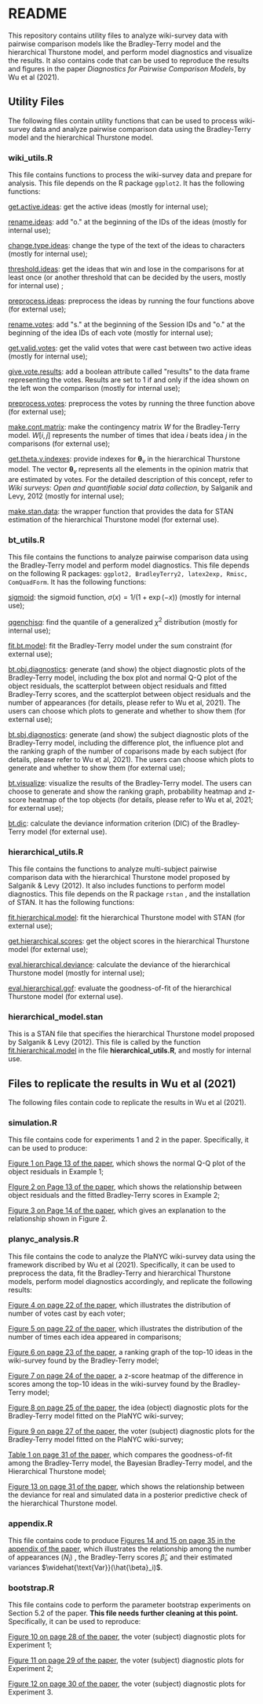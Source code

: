 # README

This repository contains utility files to analyze wiki-survey data with pairwise comparison models like the Bradley-Terry model and the hierarchical Thurstone model, and perform model diagnostics and visualize the results. It also contains code that can be used to reproduce the results and figures in the paper *Diagnostics for Pairwise Comparison Models*, by Wu et al (2021).



## Utility Files

The following files contain utility functions that can be used to process wiki-survey data and analyze pairwise comparison data using the Bradley-Terry model and the hierarchical Thurstone model. 



### wiki_utils.R

This file contains functions to process the wiki-survey data and prepare for analysis. This file depends on the R package `ggplot2`. It has the following functions:



<u>get.active.ideas</u>: get the active ideas (mostly for internal use);

<u>rename.ideas</u>: add "o." at the beginning of the IDs of the ideas (mostly for internal use);

<u>change.type.ideas</u>: change the type of the text of the ideas to characters (mostly for internal use);

<u>threshold.ideas</u>: get the ideas that win and lose in the comparisons for at least once (or another threshold that can be decided by the users, mostly for internal use) ;

<u>preprocess.ideas</u>: preprocess the ideas by running the four functions above (for external use);

<u>rename.votes</u>: add "s." at the beginning of the Session IDs and "o." at the beginning of the idea IDs of each vote (mostly for internal use);

<u>get.valid.votes</u>: get the valid votes that were cast between two active ideas (mostly for internal use);

<u>give.vote.results</u>: add a boolean attribute called "results" to the data frame representing the votes. Results are set to 1 if and only if the idea shown on the left won the comparison (mostly for internal use);

<u>preprocess.votes</u>: preprocess the votes by running the three function above (for external use);

<u>make.cont.matrix</u>: make the contingency matrix $W$ for the Bradley-Terry model. $W[i,j]$ represents the number of times that idea $i$ beats idea $j$ in the comparisons (for external use);

<u>get.theta.v.indexes</u>: provide indexes for $\boldsymbol{\theta}_v$ in the hierarchical Thurstone model. The vector $\boldsymbol{\theta}_v$ represents all the elements in the opinion matrix that are estimated by votes. For the detailed description of this concept, refer to *Wiki surveys: Open and quantifiable social data collection*, by Salganik and Levy, 2012 (mostly for internal use);

<u>make.stan.data</u>: the wrapper function that provides the data for STAN estimation of the hierarchical Thurstone model (for external use).



### bt_utils.R

This file contains the functions to analyze pairwise comparison data using the Bradley-Terry model and perform model diagnostics. This file depends on the following R packages: `ggplot2, BradleyTerry2, latex2exp, Rmisc, ComQuadForm`. It has the following functions:



<u>sigmoid</u>: the sigmoid function, $\sigma(x) = 1/(1+\exp(-x))$ (mostly for internal use);

<u>qgenchisq</u>: find the quantile of a generalized $\chi^2$ distribution (mostly for internal use);

<u>fit.bt.model</u>: fit the Bradley-Terry model under the sum constraint (for external use);

<u>bt.obj.diagnostics</u>: generate (and show) the object diagnostic plots of the Bradley-Terry model, including the box plot and normal Q-Q plot of the object residuals, the scatterplot between object residuals and fitted Bradley-Terry scores, and the scatterplot between object residuals and the number of appearances (for details, please refer to Wu et al, 2021). The users can choose which plots to generate and whether to show them (for external use);

<u>bt.sbj.diagnostics</u>: generate (and show) the subject diagnostic plots of the Bradley-Terry model, including the difference plot, the influence plot and the ranking graph of the number of coparisons made by each subject (for details, please refer to Wu et al, 2021). The users can choose which plots to generate and whether to show them (for external use);

<u>bt.visualize</u>: visualize the results of the Bradley-Terry model. The users can choose to generate and show the ranking graph, probability heatmap and z-score heatmap of the top objects (for details, please refer to Wu et al, 2021; for external use);

<u>bt.dic</u>: calculate the deviance information criterion (DIC) of the Bradley-Terry model (for external use).



### hierarchical_utils.R

This file contains the functions to analyze multi-subject pairwise comparison data with the hierarchical Thurstone model proposed by Salganik & Levy (2012). It also includes functions to perform model diagnostics. This file depends on the R package `rstan` , and the installation of STAN. It has the following functions:



<u>fit.hierarchical.model</u>: fit the hierarchical Thurstone model with STAN (for external use);

<u>get.hierarchical.scores</u>: get the object scores in the hierarchical Thurstone model (for external use);

<u>eval.hierarchical.deviance</u>: calculate the deviance of the hierarchical Thurstone model (mostly for internal use);

<u>eval.hierarchical.gof</u>: evaluate the goodness-of-fit of the hierarchical Thurstone model (for external use).



### hierarchical_model.stan

This is a STAN file that specifies the hierarchical Thurstone model proposed by Salganik & Levy (2012). This file is called by the function <u>fit.hierarchical.model</u> in the file **hierarchical_utils.R**, and mostly for internal use.



## Files to replicate the results in Wu et al (2021)

The following files contain code to replicate the results in Wu et al (2021). 



### simulation.R

This file contains code for experiments 1 and 2 in the paper. Specifically, it can be used to produce:



<u>Figure 1 on Page 13 of the paper</u>, which shows the normal Q-Q plot of the object residuals in Example 1;

<u>FIgure 2 on Page 13 of the paper</u>, which shows the relationship between object residuals and the fitted Bradley-Terry scores in Example 2;

<u>Figure 3 on Page 14 of the paper</u>, which gives an explanation to the relationship shown in Figure 2.



### planyc_analysis.R

This file contains the code to analyze the PlaNYC wiki-survey data using the framework discribed by Wu et al (2021). Specifically, it can be used to preprocess the data, fit the Bradley-Terry and hierarchical Thurstone models, perform model diagnostics accordingly, and replicate the following results:

<u>Figure 4 on page 22 of the paper</u>, which illustrates the distribution of number of votes cast by each voter;

<u>Figure 5 on page 22 of the paper</u>, which illustrates the distribution of the number of times each idea appeared in comparisons;

<u>Figure 6 on page 23 of the paper</u>, a ranking graph of the top-10 ideas in the wiki-survey found by the Bradley-Terry model;

<u>Figure 7 on page 24 of the paper</u>, a z-score heatmap of the difference in scores among the top-10 ideas in the wiki-survey found by the Bradley-Terry model;

<u>Figure 8 on page 25 of the paper</u>, the idea (object) diagnostic plots for the Bradley-Terry model fitted on the PlaNYC wiki-survey;

<u>Figure 9 on page 27 of the paper</u>, the voter (subject) diagnostic plots for the Bradley-Terry model fitted on the PlaNYC wiki-survey;

<u>Table 1 on page 31 of the paper</u>, which compares the goodness-of-fit among the Bradley-Terry model, the Bayesian Bradley-Terry model, and the Hierarchical Thurstone model;

<u>Figure 13 on page 31 of the paper</u>, which shows the relationship between the deviance for real and simulated data in a posterior predictive check of the hierarchical Thurstone model.



### appendix.R

This file contains code to produce <u>Figures 14 and 15 on page 35 in the appendix of the paper</u>, which illustrates the relationship among the number of appearances ($N_i$) , the Bradley-Terry scores $\hat{\beta}_i$, and their estimated variances $\widehat{\text{Var}}(\hat{\beta}_i)$. 



### bootstrap.R

This file contains code to perform the parameter bootstrap experiments on Section 5.2 of the paper.  **This file needs further cleaning at this point.** Specifically, it can be used to reproduce:



<u>Figure 10 on page 28 of the paper</u>, the voter (subject) diagnostic plots for Experiment 1;

<u>Figure 11 on page 29 of the paper</u>, the voter (subject) diagnostic plots for Experiment 2;

<u>Figure 12 on page 30 of the paper</u>, the voter (subject) diagnostic plots for Experiment 3.